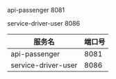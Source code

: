 api-passenger 8081

service-driver-user 8086

| 服务名                  | 端口号  |
|----------------------|------|
| api-passenger        | 8081 |
| service-driver-user  | 8086 |